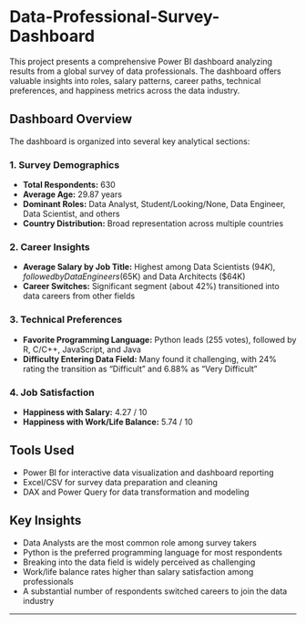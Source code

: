 # Data-Professional-Survey-Dashboard

This project presents a comprehensive Power BI dashboard analyzing results from a global survey of data professionals. The dashboard offers valuable insights into roles, salary patterns, career paths, technical preferences, and happiness metrics across the data industry.

## Dashboard Overview

The dashboard is organized into several key analytical sections:

### 1. Survey Demographics
- **Total Respondents:** 630
- **Average Age:** 29.87 years
- **Dominant Roles:** Data Analyst, Student/Looking/None, Data Engineer, Data Scientist, and others
- **Country Distribution:** Broad representation across multiple countries

### 2. Career Insights
- **Average Salary by Job Title:** Highest among Data Scientists ($94K), followed by Data Engineers ($65K) and Data Architects ($64K)
- **Career Switches:** Significant segment (about 42%) transitioned into data careers from other fields

### 3. Technical Preferences
- **Favorite Programming Language:** Python leads (255 votes), followed by R, C/C++, JavaScript, and Java
- **Difficulty Entering Data Field:** Many found it challenging, with 24% rating the transition as “Difficult” and 6.88% as “Very Difficult”

### 4. Job Satisfaction
- **Happiness with Salary:** 4.27 / 10
- **Happiness with Work/Life Balance:** 5.74 / 10

## Tools Used

- Power BI for interactive data visualization and dashboard reporting
- Excel/CSV for survey data preparation and cleaning
- DAX and Power Query for data transformation and modeling

## Key Insights

- Data Analysts are the most common role among survey takers
- Python is the preferred programming language for most respondents
- Breaking into the data field is widely perceived as challenging
- Work/life balance rates higher than salary satisfaction among professionals
- A substantial number of respondents switched careers to join the data industry

---
